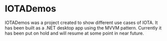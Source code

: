 # IOTADemos

IOTADemos was a project created to show different use cases of IOTA. It has been built as a .NET desktop app using the MVVM pattern. 
Currently it has been put on hold and will resume at some point in near future.

